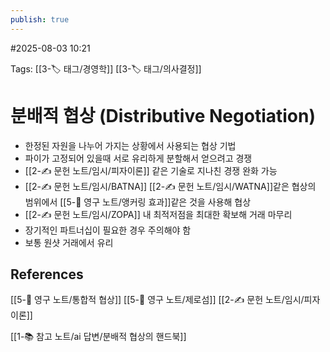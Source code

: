 ```yaml
---
publish: true
---
```

#2025-08-03 10:21

Tags: [[3-🏷️ 태그/경영학]] [[3-🏷️ 태그/의사결정]]

# 분배적 협상 (Distributive Negotiation)
- 한정된 자원을 나누어 가지는 상황에서 사용되는 협상 기법
- 파이가 고정되어 있을때 서로 유리하게 분할해서 얻으려고 경쟁
- [[2-✍️ 문헌 노트/임시/피자이론]] 같은 기술로 지나친 경쟁 완화 가능
- [[2-✍️ 문헌 노트/임시/BATNA]] [[2-✍️ 문헌 노트/임시/WATNA]]같은 협상의 범위에서 [[5-💎 영구 노트/앵커링 효과]]같은 것을 사용해 협상
- [[2-✍️ 문헌 노트/임시/ZOPA]] 내 최적저점을 최대한 확보해 거래 마무리
- 장기적인 파트너십이 필요한 경우 주의해야 함
- 보통 원샷 거래에서 유리

## References
[[5-💎 영구 노트/통합적 협상]]
[[5-💎 영구 노트/제로섬]]
[[2-✍️ 문헌 노트/임시/피자이론]]

[[1-📚 참고 노트/ai 답변/분배적 협상의 핸드북]]